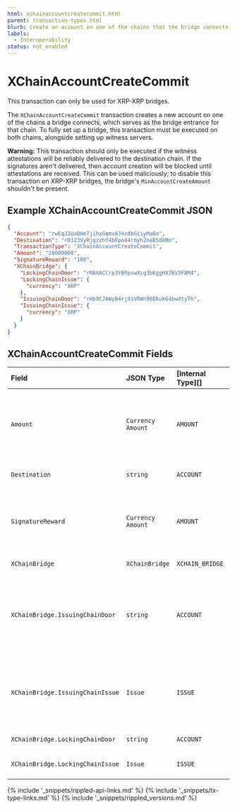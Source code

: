 ```yaml
---
html: xchainaccountcreatecommit.html 
parent: transaction-types.html
blurb: Create an account on one of the chains that the bridge connects. This account serves as the bridge entrance for that chain.
labels:
  - Interoperability
status: not_enabled
---
```

# XChainAccountCreateCommit

This transaction can only be used for XRP-XRP bridges.

The `XChainAccountCreateCommit` transaction creates a new account on one of the chains a bridge connects, which serves as the bridge entrance for that chain. To fully set up a bridge, this transaction must be executed on both chains, alongside setting up witness servers.

**Warning:** This transaction should only be executed if the witness attestations will be reliably delivered to the destination chain. If the signatures aren't delivered, then account creation will be blocked until attestations are received. This can be used maliciously; to disable this transaction on XRP-XRP bridges, the bridge's `MinAccountCreateAmount` shouldn't be present.


## Example XChainAccountCreateCommit JSON

```json
{
  "Account": "rwEqJ2UaQHe7jihxGqmx6J4xdbGiiyMaGa",
  "Destination": "rD323VyRjgzzhY4bFpo44rmyh2neB5d8Mo",
  "TransactionType": "XChainAccountCreateCommit",
  "Amount": "20000000",
  "SignatureReward": "100",
  "XChainBridge": {
    "LockingChainDoor": "rMAXACCrp3Y8PpswXcg3bKggHX76V3F8M4",
    "LockingChainIssue": {
      "currency": "XRP"
    },
    "IssuingChainDoor": "rHb9CJAWyB4rj91VRWn96DkukG4bwdtyTh",
    "IssuingChainIssue": {
      "currency": "XRP"
    }
  }
}
```


## XChainAccountCreateCommit Fields

| Field                            | JSON Type         | [Internal Type][] | Required? | Description |
|:---------------------------------|:------------------|:------------------|:----------| :-----------|
| `Amount`                         | `Currency Amount` | `AMOUNT`          | Yes       | The amount, in XRP, to use for account creation. This must be greater than or equal to the `MinAccountCreateAmount` specified in the `Bridge` ledger object. |
| `Destination`                    | `string`          | `ACCOUNT`         | Yes       | The destination account on the destination chain. |
| `SignatureReward`                | `Currency Amount` | `AMOUNT`          | No        | The amount, in XRP, to be used to reward the witness servers for providing signatures. This must match the amount on the `Bridge` ledger object. |
| `XChainBridge`                   | `XChainBridge`    | `XCHAIN_BRIDGE`   | Yes       | The bridge to create accounts for. |
| `XChainBridge.IssuingChainDoor`  | `string`          | `ACCOUNT`         | Yes       | The door account on the issuing chain. For an XRP-XRP bridge, this must be the genesis account (the account that is created when the network is first started, which contains all of the XRP). |
| `XChainBridge.IssuingChainIssue` | `Issue`           | `ISSUE`           | Yes       | The asset that is minted and burned on the issuing chain. For an IOU-IOU bridge, the issuer of the asset must be the door account on the issuing chain, to avoid supply issues. |
| `XChainBridge.LockingChainDoor`  | `string`          | `ACCOUNT`         | Yes       | The door account on the locking chain. |
| `XChainBridge.LockingChainIssue` | `Issue`           | `ISSUE`           | Yes       | The asset that is locked and unlocked on the locking chain. |


<!-- ## Error Cases

In addition to errors that can occur for all transactions, {{currentpage.name}} transactions can result in the following [transaction result codes](transaction-results.html):

| Error Code                    | Description                                  |
|:------------------------------|:---------------------------------------------|
| `temDISABLED`                 | The [NonFungibleTokensV1 amendment][] is not enabled. |
-->


<!--{# common link defs #}-->
{% include '_snippets/rippled-api-links.md' %}
{% include '_snippets/tx-type-links.md' %}
{% include '_snippets/rippled_versions.md' %}
